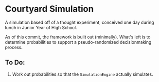 # Courtyard Simulation

A simulation based off of a thought experiment, conceived one day during lunch in Junior Year of High School.

As of this commit, the framework is built out (minimally). What's left is to determine probabilities to
support a pseudo-randomized decisionmaking process.

## To Do:

1. Work out probabilities so that the `SimulationEngine` actually simulates.